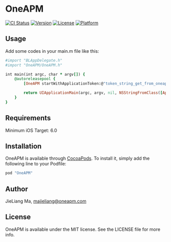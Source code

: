 # OneAPM

[![CI Status](http://img.shields.io/travis/jieliangma/OneAPM.svg?style=flat)](https://travis-ci.org/jieliangma/OneAPM)
[![Version](https://img.shields.io/cocoapods/v/OneAPM.svg?style=flat)](http://cocoapods.org/pods/OneAPM)
[![License](https://img.shields.io/cocoapods/l/OneAPM.svg?style=flat)](http://cocoapods.org/pods/OneAPM)
[![Platform](https://img.shields.io/cocoapods/p/OneAPM.svg?style=flat)](http://cocoapods.org/pods/OneAPM)

## Usage

Add some codes in your main.m file like this:

```ruby
#import "BLAppDelegate.h"
#import "OneAPM/OneAPM.h"

int main(int argc, char * argv[]) {
	@autoreleasepool {
		[OneAPM startWithApplicationToken:@"token_string_get_from_oneapm"];

		return UIApplicationMain(argc, argv, nil, NSStringFromClass([AppDelegate class]));
	}
}

```

## Requirements

Minimum iOS Target: 6.0

## Installation

OneAPM is available through [CocoaPods](http://cocoapods.org). To install
it, simply add the following line to your Podfile:

```ruby
pod "OneAPM"
```

## Author

JieLiang Ma, majieliang@oneapm.com

## License

OneAPM is available under the MIT license. See the LICENSE file for more info.

